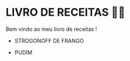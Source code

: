 # LIVRO DE RECEITAS :man_cook:



Bem vindo ao meu livro de receitas !

- STROGONOFF DE FRANGO

- PUDIM

  